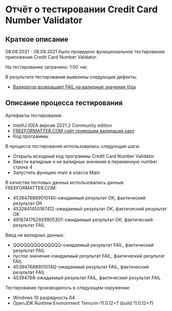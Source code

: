 # Отчёт о тестировании Credit Card Number Validator

## Краткое описание

08.08.2021 - 08.08.2021 было проведено функциональное тестирование приложения Credit Card Number Validator.

На тестирование затрачено: 1:00 час

В результате тестирования выявлены следующие дефекты:
* [Валидатор возвращает FAIL на валидные значения Visa](https://github.com/AnnaYakovleva2302/java-1/issues/1)


## Описание процесса тестирования

Артефакты тестирования:
* IntelliJ IDEA версия 2021.2 Community edition
* [FREEFORMATTER.COM сайт генерации валидации карт](https://www.freeforххххmatter.com/credit-card-number-generator-validator.html)
* Код программы


В процессе тестирования использовались следующие шаги:
* Открыть исходный код программы Credit Card Number Validator
* Ввести валидные и не валидные значения в переменную number строка 4
* Запустить функцию main в классе Main
 

В качестве тестовых данных использовались данные FREEFORMATTER.COM:
* 4539476889010140-ожидаемый результат ОК, фактический результат ОК
* 4532841450167412-ожидаемый результат ОК, фактический результат ОК
* 4916741762929905307-ожидаемый результат ОК, фактический результат FAIL

Ввод не валидных данных:
* QQQQQQQQQQQQQQ-ожидаемый результат FAIL, фактический результат FAIL
* пустое значение-ожидаемый результат FAIL, фактический результат FAIL
* 453947688901014Q-ожидаемый результат FAIL, фактический результат FAIL
* 45394768-ожидаемый результат FAIL, фактический результат FAIL


Тестирование производилось в следующем окружении:
* Windows 10 разрядность 64
* OpenJDK Runtime Environment Temurin-11.0.12+7 (build 11.0.12+7)
